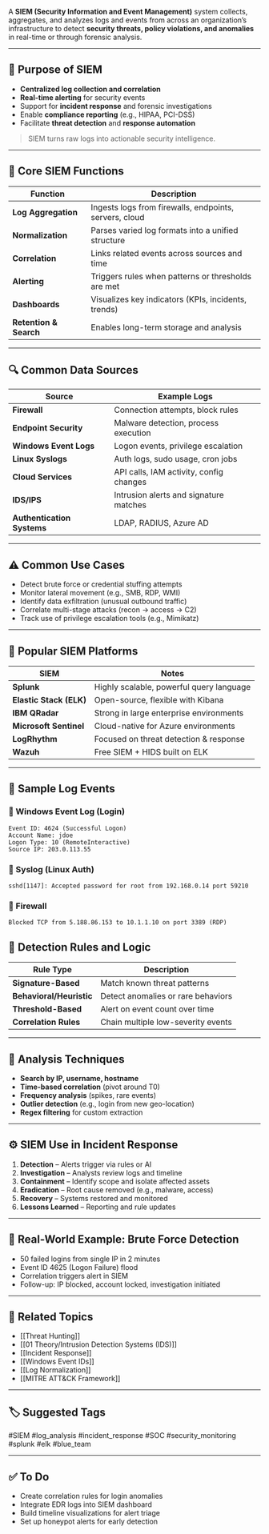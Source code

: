 A **SIEM (Security Information and Event Management)** system collects, aggregates, and analyzes logs and events from across an organization’s infrastructure to detect **security threats, policy violations, and anomalies** in real-time or through forensic analysis.

---

## 🎯 Purpose of SIEM

- **Centralized log collection and correlation**
- **Real-time alerting** for security events
- Support for **incident response** and forensic investigations
- Enable **compliance reporting** (e.g., HIPAA, PCI-DSS)
- Facilitate **threat detection** and **response automation**

> SIEM turns raw logs into actionable security intelligence.

---

## 🧱 Core SIEM Functions

| Function          | Description                                               |
|-------------------|-----------------------------------------------------------|
| **Log Aggregation** | Ingests logs from firewalls, endpoints, servers, cloud  |
| **Normalization**  | Parses varied log formats into a unified structure       |
| **Correlation**    | Links related events across sources and time             |
| **Alerting**       | Triggers rules when patterns or thresholds are met       |
| **Dashboards**     | Visualizes key indicators (KPIs, incidents, trends)      |
| **Retention & Search** | Enables long-term storage and analysis             |

---

## 🔍 Common Data Sources

| Source                | Example Logs                        |
|------------------------|-------------------------------------|
| **Firewall**           | Connection attempts, block rules    |
| **Endpoint Security**  | Malware detection, process execution|
| **Windows Event Logs** | Logon events, privilege escalation  |
| **Linux Syslogs**      | Auth logs, sudo usage, cron jobs    |
| **Cloud Services**     | API calls, IAM activity, config changes |
| **IDS/IPS**            | Intrusion alerts and signature matches |
| **Authentication Systems** | LDAP, RADIUS, Azure AD         |

---

## ⚠️ Common Use Cases

- Detect brute force or credential stuffing attempts
- Monitor lateral movement (e.g., SMB, RDP, WMI)
- Identify data exfiltration (unusual outbound traffic)
- Correlate multi-stage attacks (recon → access → C2)
- Track use of privilege escalation tools (e.g., Mimikatz)

---

## 🧰 Popular SIEM Platforms

| SIEM                | Notes                                      |
|---------------------|--------------------------------------------|
| **Splunk**           | Highly scalable, powerful query language  |
| **Elastic Stack (ELK)** | Open-source, flexible with Kibana        |
| **IBM QRadar**       | Strong in large enterprise environments   |
| **Microsoft Sentinel** | Cloud-native for Azure environments     |
| **LogRhythm**        | Focused on threat detection & response    |
| **Wazuh**            | Free SIEM + HIDS built on ELK             |

---

## 📑 Sample Log Events

### 🔐 Windows Event Log (Login)
```text
Event ID: 4624 (Successful Logon)
Account Name: jdoe
Logon Type: 10 (RemoteInteractive)
Source IP: 203.0.113.55
```

### 🧬 Syslog (Linux Auth)
```
sshd[1147]: Accepted password for root from 192.168.0.14 port 59210
```

### 🛑 Firewall
```
Blocked TCP from 5.188.86.153 to 10.1.1.10 on port 3389 (RDP)
```

## 🧠 Detection Rules and Logic

|Rule Type|Description|
|---|---|
|**Signature-Based**|Match known threat patterns|
|**Behavioral/Heuristic**|Detect anomalies or rare behaviors|
|**Threshold-Based**|Alert on event count over time|
|**Correlation Rules**|Chain multiple low-severity events|

---

## 🧪 Analysis Techniques

- **Search by IP, username, hostname**
- **Time-based correlation** (pivot around T0)
- **Frequency analysis** (spikes, rare events)
- **Outlier detection** (e.g., login from new geo-location)
- **Regex filtering** for custom extraction

---

## ⚙️ SIEM Use in Incident Response

1. **Detection** – Alerts trigger via rules or AI
2. **Investigation** – Analysts review logs and timeline
3. **Containment** – Identify scope and isolate affected assets
4. **Eradication** – Root cause removed (e.g., malware, access)
5. **Recovery** – Systems restored and monitored
6. **Lessons Learned** – Reporting and rule updates

---

## 📘 Real-World Example: Brute Force Detection

- 50 failed logins from single IP in 2 minutes
- Event ID 4625 (Logon Failure) flood
- Correlation triggers alert in SIEM
- Follow-up: IP blocked, account locked, investigation initiated

---

## 🔗 Related Topics

- [[Threat Hunting]]
- [[01 Theory/Intrusion Detection Systems (IDS)]]
- [[Incident Response]]
- [[Windows Event IDs]]
- [[Log Normalization]]
- [[MITRE ATT&CK Framework]]

---

## 🏷 Suggested Tags

#SIEM #log_analysis #incident_response #SOC #security_monitoring #splunk #elk #blue_team

---

## ✅ To Do

-  Create correlation rules for login anomalies
-  Integrate EDR logs into SIEM dashboard
-  Build timeline visualizations for alert triage
-  Set up honeypot alerts for early detection

